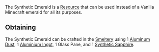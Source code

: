 The Synthetic Emerald is a [Resource](https://github.com/Slimefun/Slimefun4/wiki/Resources) that can be used instead of a Vanilla Minecraft emerald for all its purposes.

## Obtaining
The Synthetic Emerald can be crafted in the [Smeltery](https://github.com/Slimefun/Slimefun4/wiki/Smeltery) using 1 [Aluminum Dust](https://github.com/Slimefun/Slimefun4/wiki/Dusts), 1 [Aluminium Ingot](https://github.com/Slimefun/Slimefun4/wiki/Ingots), 1 Glass Pane, and 1 [Synthetic Sapphire](https://github.com/Slimefun/Slimefun4/wiki/Synthetic-Sapphire).
